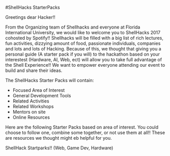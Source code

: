 #ShellHacks StarterPacks

Greetings dear Hacker!!

From the Organizing team of Shellhacks and everyone at Florida International University, we would like to welcome you to ShellHacks 2017 cohosted by Spotify!! Shellhacks will be filled with a big list of rich lectures, fun activities, dizzying amount of food, passionate individuals, companies and lots and lots of Hacking. Because of this, we thought that giving you a personal guide (A starter pack if you will) to the hackathon based on your interestest (Hardware, AI, Web, ect) will allow you to take full advantage of the Shell Experience!! We want to empower everyone attending our event to build and share their ideas.

The ShellHacks Starter Packs will contain:
- Focused Area of Interest
- General Development Tools
- Related Activities
- Related Workshops
- Mentors on site
- Online Resources


Here are the following Starter Packs based on area of interest. You could choose to follow one, combine some together, or not use them at all!! These are resources we thought might eb helpful for you.  


ShellHack Startparks!! (Web, Game Dev, Hardware)
